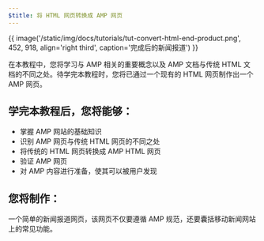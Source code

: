 ```yaml
---
$title: 将 HTML 网页转换成 AMP 网页
---
```


{{ image('/static/img/docs/tutorials/tut-convert-html-end-product.png', 452, 918, align='right third', caption='完成后的新闻报道') }}

在本教程中，您将学习与 AMP 相关的重要概念以及 AMP 文档与传统 HTML 文档的不同之处。待学完本教程时，您将已通过一个现有的 HTML 网页制作出一个 AMP 网页。

## 学完本教程后，您将能够：

- 掌握 AMP 网站的基础知识
- 识别 AMP 网页与传统 HTML 网页的不同之处
- 将传统的 HTML 网页转换成 AMP HTML 网页
- 验证 AMP 网页
- 对 AMP 内容进行准备，使其可以被用户发现

## 您将制作：

一个简单的新闻报道网页，该网页不仅要遵循 AMP 规范，还要囊括移动新闻网站上的常见功能。
